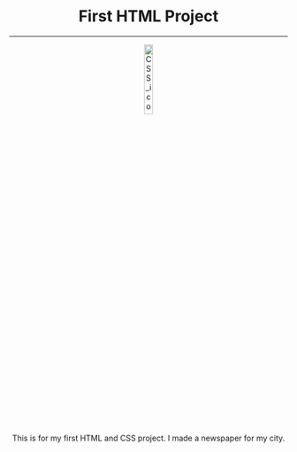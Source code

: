 <div align="center">
  <h1>First HTML Project</h1>
</div>
<hr>
<div align="center">
  <img width="18%" src="https://user-images.githubusercontent.com/30186107/29488525-f55a69d0-84da-11e7-8a39-5476f663b5eb.png" alt="CSS_icon">
</div>
<div align="center">
  This is for my first HTML and CSS project. I made a newspaper for my city.
</div>
